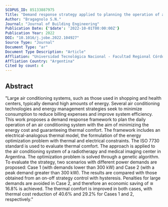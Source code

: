 ```yaml
---
SCOPUS_ID: 85133887975
Title: "Demand response strategy applied to planning the operation of an air conditioning system. Application to a medical center"
Author: "Bragagnolo S.N."
Journal: "Journal of Building Engineering"
Publication Date: {'$date': '2022-10-01T00:00:00Z'}
Publication Year: 2022
DOI: "10.1016/j.jobe.2022.104927"
Source Type: "Journal"
Document Type: "ar"
Document Type Description: "Article"
Affliation: "Universidad Tecnológica Nacional - Facultad Regional Córdoba"
Affliation Country: "Argentina"
Cited by count: 4
---
```


## Abstract
"Large air conditioning systems, such as those used in shopping and health centers, typically demand high amounts of energy. Several air conditioning technologies and energy management strategies seek to minimize consumption to reduce billing expenses and improve system efficiency. This work proposes a demand response framework to plan the daily operation of an air conditioning system with the aim of minimizing the energy cost and guaranteeing thermal comfort. The framework includes an electrical-analogous thermal model, the formulation of the energy optimization problem with thermal and electrical constraints. The ISO 7730 standard is used to evaluate thermal comfort. The approach is applied to the air conditioning system of a radiotherapy and medical imaging center in Argentina. The optimization problem is solved through a genetic algorithm. To evaluate the strategy, two scenarios with different power demands are proposed: Case 1 (with demands lower than 300 kW) and Case 2 (with a peak demand greater than 300 kW). The results are compared with those obtained from an on-off strategy control with hysteresis. Penalties for large demands are avoided in Case 2, and therefore an economic saving of ≅ 16.8% is achieved. The thermal comfort is improved in both cases, with thermal cost reduction of 40.6% and 29.2% for Cases 1 and 2, respectively."
